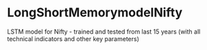 # LongShortMemorymodelNifty
LSTM model for Nifty - trained and tested from last 15 years (with all technical indicators and other key parameters)
